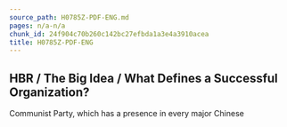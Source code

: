 ```yaml
---
source_path: H0785Z-PDF-ENG.md
pages: n/a-n/a
chunk_id: 24f904c70b260c142bc27efbda1a3e4a3910acea
title: H0785Z-PDF-ENG
---
```

## HBR / The Big Idea / What Defines a Successful Organization?

Communist Party, which has a presence in every major Chinese
